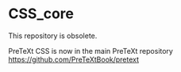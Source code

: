 # CSS_core

This repository is obsolete.

PreTeXt CSS is now in the main PreTeXt repository
https://github.com/PreTeXtBook/pretext
